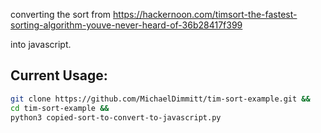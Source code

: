 converting the sort from https://hackernoon.com/timsort-the-fastest-sorting-algorithm-youve-never-heard-of-36b28417f399

into javascript.

## Current Usage:
```bash
git clone https://github.com/MichaelDimmitt/tim-sort-example.git &&
cd tim-sort-example &&
python3 copied-sort-to-convert-to-javascript.py 
```
